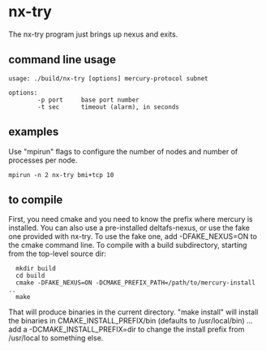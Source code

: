 # nx-try

The nx-try program just brings up nexus and exits.

## command line usage

```
usage: ./build/nx-try [options] mercury-protocol subnet

options:
        -p port     base port number
        -t sec      timeout (alarm), in seconds
```

## examples

Use "mpirun" flags to configure the number of nodes and number
of processes per node.

```
mpirun -n 2 nx-try bmi+tcp 10
```

## to compile

First, you need cmake and you need to know the prefix where mercury 
is installed.  You can also use a pre-installed deltafs-nexus, or use 
the fake one provided with nx-try.  To use the fake one, add -DFAKE_NEXUS=ON
to the cmake command line.  To compile with a build subdirectory, starting 
from the top-level source dir:

```
  mkdir build
  cd build
  cmake -DFAKE_NEXUS=ON -DCMAKE_PREFIX_PATH=/path/to/mercury-install ..
  make
```

That will produce binaries in the current directory.  "make install"
will install the binaries in CMAKE_INSTALL_PREFIX/bin (defaults to
/usr/local/bin) ... add a -DCMAKE_INSTALL_PREFIX=dir to change the
install prefix from /usr/local to something else.
